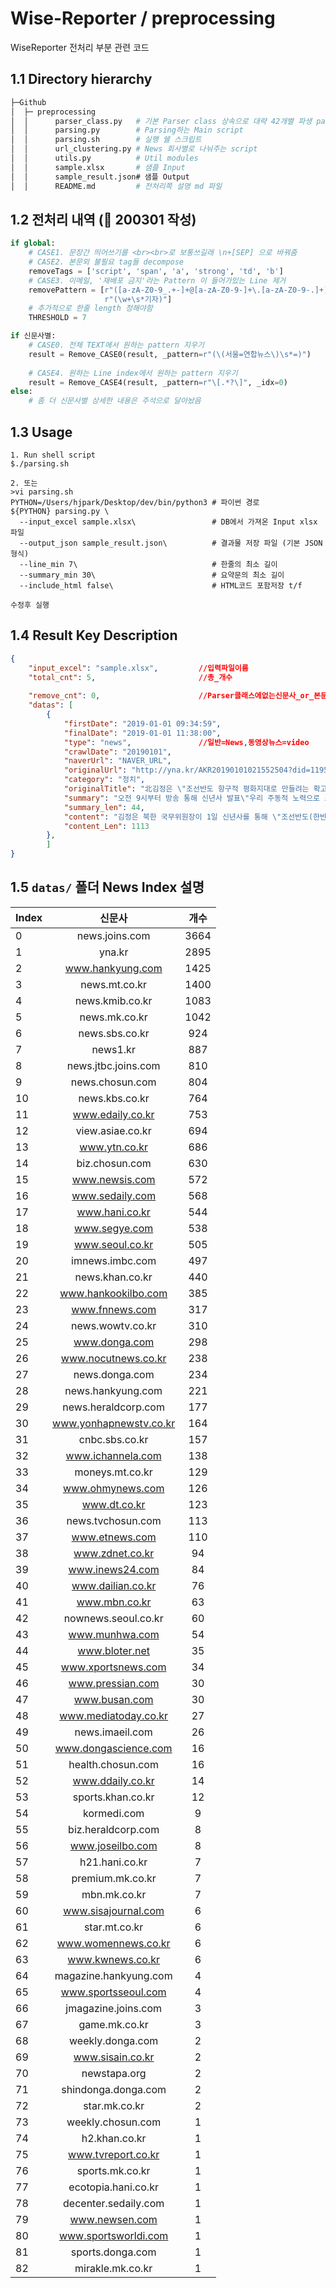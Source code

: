# Wise-Reporter / preprocessing

WiseReporter 전처리 부분 관련 코드 

## 1.1 Directory hierarchy
```bash
├─Github
│  ├─ preprocessing
│  │      parser_class.py   # 기본 Parser class 상속으로 대략 42개별 파생 parser 있음
│  │      parsing.py        # Parsing하는 Main script
│  │      parsing.sh        # 실행 쉘 스크립트 
│  │      url_clustering.py # News 회사별로 나눠주는 script  
│  │      utils.py          # Util modules
│  │      sample.xlsx       # 샘플 Input   
│  │      sample_result.json# 샘플 Output    
│  │      README.md         # 전처리쪽 설명 md 파일   
```

## 1.2 전처리 내역 (:date: 200301 작성)
```python 
if global:
    # CASE1. 문장간 띄어쓰기를 <br><br>로 보통쓰길래 \n+[SEP] 으로 바꿔줌
    # CASE2. 본문외 불필요 tag들 decompose
    removeTags = ['script', 'span', 'a', 'strong', 'td', 'b']
    # CASE3. 이메일, '재배포 금지'라는 Pattern 이 들어가있는 Line 제거
    removePattern = [r"([a-zA-Z0-9_.+-]+@[a-zA-Z0-9-]+\.[a-zA-Z0-9-.]+)",
                     r"(\w+\s*기자)"]
    # 추가적으로 한줄 length 정해야함
    THRESHOLD = 7 

if 신문사별:
    # CASE0. 전체 TEXT에서 원하는 pattern 지우기 
    result = Remove_CASE0(result, _pattern=r"(\(서울=연합뉴스\)\s*=)")
    
    # CASE4. 원하는 Line index에서 원하는 pattern 지우기
    result = Remove_CASE4(result, _pattern=r"\[.*?\]", _idx=0)
else:
    # 좀 더 신문사별 상세한 내용은 주석으로 달아놨음
```

## 1.3 Usage 
```shell script
1. Run shell script 
$./parsing.sh

2. 또는 
>vi parsing.sh
PYTHON=/Users/hjpark/Desktop/dev/bin/python3 # 파이썬 경로
${PYTHON} parsing.py \
  --input_excel sample.xlsx\                 # DB에서 가져온 Input xlsx 파일 
  --output_json sample_result.json\          # 결과물 저장 파일 (기본 JSON형식)
  --line_min 7\                              # 한줄의 최소 길이 
  --summary_min 30\                          # 요약문의 최소 길이
  --include_html false\                      # HTML코드 포함저장 t/f

수정후 실행
```

## 1.4 Result Key Description  
```json
{
	"input_excel": "sample.xlsx",         //입력파일이름  
	"total_cnt": 5,                       //총_개수 
	
	"remove_cnt": 0,                      //Parser클래스에없는신문사_or_본문들이removetags들로만이루어진걸러진기사수 
	"datas": [
		{
			"firstDate": "2019-01-01 09:34:59", 
			"finalDate": "2019-01-01 11:38:00",
			"type": "news",               //일반=News,동영상뉴스=video
			"crawlDate": "20190101",
			"naverUrl": "NAVER_URL",
			"originalUrl": "http://yna.kr/AKR20190101021552504?did=1195m",
			"category": "정치",
			"originalTitle": "北김정은 \"조선반도 항구적 평화지대로 만들려는 확고한 의지\"(종합)", //제목
			"summary": "오전 9시부터 방송 통해 신년사 발표\"우리 주동적 노력으로 조선반도에 평화기류\"",
			"summary_len": 44,          
			"content": "김정은 북한 국무위원장이 1일 신년사를 통해 \"조선반도(한반도)를 항구적 평화지대로 만들려는 확고한 의지\"가 있다고 밝혔다.\n김 위원장은 이날 오전 9시부터 조선중앙를 통해 녹화 중계로 발표한 신년사에서 \"우리의 주동적이면서도 적극적인 노력에 의하여 조선반도(한반도)에서 평화에로 향한 기류\"가 형성됐다며 이같이 평가했다.\n김 위원장은 \"민족의 화해와 단합, 평화번영의 새 역사를 써 나가기 위하여 우리와 마음을 같이 한 남녘 겨레들과 해외 동포들에게 따뜻한 새해 인사를 보낸다\"고도 말했다.\n김 위원장은 국내 경제와 관련해서는 \"노동당 시대를 빛내이기 위한 방대한 대건설사업들이 입체적으로 통이 크게 전개됨으로써 그 어떤 난관 속에서도 끄떡없이 멈춤이 없으며 더욱 노도와 같이 떨쳐 일어나 승승장구해 나가는 사회주의 조선의 억센 기상과 우리의 자립경제의 막강한 잠재력이 현실로 과시되었다\"고 주장했다.\n그러면서 \"조선혁명의 전 노정에서 언제나 투쟁의 기치가 되고 비약의 원동력으로 되어온 자력갱생을 번영의 보검으로 틀어쥐고 사회주의 건설의 전 전선에서 혁명적 앙양을 일으켜 나가야 한다\"며 \"사회주의 자립경제의 위력을 더 강화해야 한다\"고 거듭 강조했다.\n김 위원장은 2013년부터 매년 육성으로 신년사를 발표해 왔다.\n특히 올해는 중앙가 이례적으로 김 위원장이 양복 차림으로 신년사 발표를 위해 노동당 중앙청사에 입장하는 장면부터 공개했고, 김창선 국무위원장 부장이 맞이했으며 김여정 당 제1부부장, 조용원 당 부부장 등 김 위원장의 최측근 인사들이 뒤따라 들어왔다.\n또 김 위원장은 단상에서 신년사를 발표하던 것과 달리 올해는 김일성 주석의 사진이 걸린 집무실로 보이는 장소의 소파에 앉아 신년사를 읽어내려가 눈길을 끌었다.\n2013년부터 2015년까지는 오전 9시께 조선중앙 등을 통해 김정은 신년사 프로그램이 녹화 방송됐다.\n2016년과 2017년에는 낮 12시 30분(평양시 기준 낮 12시)에 신년사가 방송됐고, 지난해에는 오전 9시 30분(평양시 기준 오전 9시)에 발표됐다.\n김 위원장의 신년사는 새해 분야별 과업을 제시하면서 통상 대내정책, 대남메시지, 대외정책 등의 순으로 구성되는데, 신년사에서 제시된 과업은 북한에선 반드시 집행해야 하는 절대적인 지침으로 여겨진다.",
			"content_Len": 1113
		},
    	]
}
```

## 1.5 `datas/` 폴더 News Index 설명
|Index|신문사|개수|
|:---|:---:|:---:|
|0|news.joins.com|3664|
|1|yna.kr|2895|
|2|www.hankyung.com|1425|
|3|news.mt.co.kr|1400|
|4|news.kmib.co.kr|1083|
|5|news.mk.co.kr|1042|
|6|news.sbs.co.kr|924|
|7|news1.kr|887|
|8|news.jtbc.joins.com|810|
|9|news.chosun.com|804|
|10|news.kbs.co.kr|764|
|11|www.edaily.co.kr|753|
|12|view.asiae.co.kr|694|
|13|www.ytn.co.kr|686|
|14|biz.chosun.com|630|
|15|www.newsis.com|572|
|16|www.sedaily.com|568|
|17|www.hani.co.kr|544|
|18|www.segye.com|538|
|19|www.seoul.co.kr|505|
|20|imnews.imbc.com|497|
|21|news.khan.co.kr|440|
|22|www.hankookilbo.com|385|
|23|www.fnnews.com|317|
|24|news.wowtv.co.kr|310|
|25|www.donga.com|298|
|26|www.nocutnews.co.kr|238|
|27|news.donga.com|234|
|28|news.hankyung.com|221|
|29|news.heraldcorp.com|177|
|30|www.yonhapnewstv.co.kr|164|
|31|cnbc.sbs.co.kr|157|
|32|www.ichannela.com|138|
|33|moneys.mt.co.kr|129|
|34|www.ohmynews.com|126|
|35|www.dt.co.kr|123|
|36|news.tvchosun.com|113|
|37|www.etnews.com|110|
|38|www.zdnet.co.kr|94|
|39|www.inews24.com|84|
|40|www.dailian.co.kr|76|
|41|www.mbn.co.kr|63|
|42|nownews.seoul.co.kr|60|
|43|www.munhwa.com|54|
|44|www.bloter.net|35|
|45|www.xportsnews.com|34|
|46|www.pressian.com|30|
|47|www.busan.com|30|
|48|www.mediatoday.co.kr|27|
|49|news.imaeil.com|26|
|50|www.dongascience.com|16|
|51|health.chosun.com|16|
|52|www.ddaily.co.kr|14|
|53|sports.khan.co.kr|12|
|54|kormedi.com|9|
|55|biz.heraldcorp.com|8|
|56|www.joseilbo.com|8|
|57|h21.hani.co.kr|7|
|58|premium.mk.co.kr|7|
|59|mbn.mk.co.kr|7|
|60|www.sisajournal.com|6|
|61|star.mt.co.kr|6|
|62|www.womennews.co.kr|6|
|63|www.kwnews.co.kr|6|
|64|magazine.hankyung.com|4|
|65|www.sportsseoul.com|4|
|66|jmagazine.joins.com|3|
|67|game.mk.co.kr|3|
|68|weekly.donga.com|2|
|69|www.sisain.co.kr|2|
|70|newstapa.org|2|
|71|shindonga.donga.com|2|
|72|star.mk.co.kr|2|
|73|weekly.chosun.com|1|
|74|h2.khan.co.kr|1|
|75|www.tvreport.co.kr|1|
|76|sports.mk.co.kr|1|
|77|ecotopia.hani.co.kr|1|
|78|decenter.sedaily.com|1|
|79|www.newsen.com|1|
|80|www.sportsworldi.com|1|
|81|sports.donga.com|1|
|82|mirakle.mk.co.kr|1|
